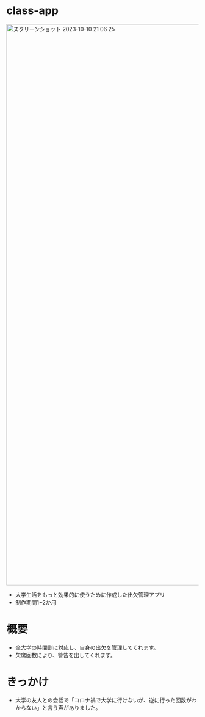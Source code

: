 # class-app
<img width="1470" alt="スクリーンショット 2023-10-10 21 06 25" src="https://github.com/kumaaa1212/class-app/assets/116778080/4bf26c2a-50e4-472e-a268-42c5bbf8f0b4">

+ 大学生活をもっと効果的に使うために作成した出欠管理アプリ
+ 制作期間1~2か月

# 概要
+ 全大学の時間割に対応し、自身の出欠を管理してくれます。
+ 欠席回数により、警告を出してくれます。

# きっかけ
+ 大学の友人との会話で「コロナ禍で大学に行けないが、逆に行った回数がわからない」と言う声がありました。
